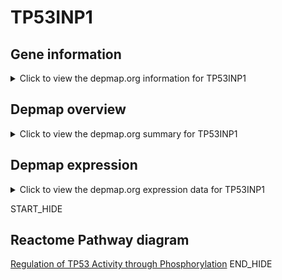 <h1>TP53INP1</h1>

<h2>Gene information</h2>
<details>
  <summary>Click to view the depmap.org information for TP53INP1</summary>
  <iframe src="https://depmap.org/portal/gene/TP53INP1?tab=about" style="border:none;width:100%;height:800px"></iframe>
</details>

<h2>Depmap overview</h2>
<details>
  <summary>Click to view the depmap.org summary for TP53INP1</summary>
  <iframe src="https://depmap.org/portal/gene/TP53INP1?tab=overview" style="border:none;width:100%;height:800px"></iframe>
</details>

<h2>Depmap expression</h2>
<details>
  <summary>Click to view the depmap.org expression data for TP53INP1</summary>
  <iframe src="https://depmap.org/portal/gene/TP53INP1?tab=characterization" style="border:none;width:100%;height:800px"></iframe>
</details>


START_HIDE
<h2>Reactome Pathway diagram</h2>
<a href="https://reactome.org/PathwayBrowser/#/R-HSA-6804756">Regulation of TP53 Activity through Phosphorylation</a>
END_HIDE


